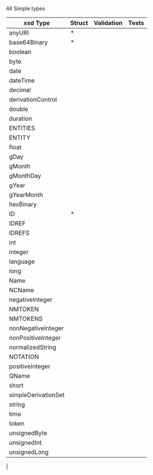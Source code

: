 All Simple types

| xsd Type | Struct | Validation | Tests |
| -------- | ------ | ---------- | ----- |
|anyURI| * |  |  |  
|base64Binary| * |  |  |  
|boolean|  |  |  |  
|byte|  |  |  |  
|date|  |  |  |  
|dateTime|  |  |  |  
|decimal|  |  |  |  
|derivationControl|  |  |  |  
|double|  |  |  |  
|duration|  |  |  |  
|ENTITIES|  |  |  |  
|ENTITY|  |  |  |  
|float|  |  |  |  
|gDay|  |  |  |  
|gMonth|  |  |  |  
|gMonthDay|  |  |  |  
|gYear|  |  |  |  
|gYearMonth|  |  |  |  
|hexBinary|  |  |  |  
|ID| * |  |  |  
|IDREF|  |  |  |  
|IDREFS|  |  |  |  
|int|  |  |  |  
|integer|  |  |  |  
|language|  |  |  |  
|long|  |  |  |  
|Name|  |  |  |  
|NCName|  |  |  |  
|negativeInteger|  |  |  |  
|NMTOKEN|  |  |  |  
|NMTOKENS|  |  |  |  
|nonNegativeInteger|  |  |  |  
|nonPositiveInteger|  |  |  |  
|normalizedString|  |  |  |  
|NOTATION|  |  |  |  
|positiveInteger|  |  |  |  
|QName|  |  |  |  
|short|  |  |  |  
|simpleDerivationSet|  |  |  |  
|string|  |  |  |  
|time|  |  |  |  
|token|  |  |  |  
|unsignedByte|  |  |  |  
|unsignedInt|  |  |  |  
|unsignedLong|  |  |  |  
|